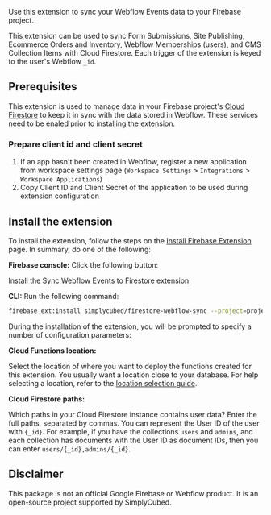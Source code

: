 Use this extension to sync your Webflow Events data to your Firebase project.

This extension can be used to sync Form Submissions, Site Publishing, Ecommerce Orders and Inventory, Webflow Memberships (users), and CMS Collection Items with Cloud Firestore. Each trigger of the extension is keyed to the user's Webflow `_id`.

## Prerequisites

This extension is used to manage data in your Firebase project's [Cloud Firestore](https://firebase.google.com/docs/firestore) to keep it in sync with the data stored in Webflow. These services need to be enaled prior to installing the extension.

### Prepare client id and client secret

1. If an app hasn't been created in Webflow, register a new application from workspace settings page (`Workspace Settings` > `Integrations` > `Workspace Applications`)
2. Copy Client ID and Client Secret of the application to be used during extension configuration

## Install the extension

To install the extension, follow the steps on the [Install Firebase Extension](https://firebase.google.com/docs/extensions/install-extensions) page. In summary, do one of the following:

**Firebase console:** Click the following button:

[Install the Sync Webflow Events to Firestore extension](https://console.firebase.google.com/project/_/extensions/install?ref=simplycubed%2Ffirestore-webflow-sync)

**CLI:** Run the following command:

```bash
firebase ext:install simplycubed/firestore-webflow-sync --project=projectId-or-alias
```

During the installation of the extension, you will be prompted to specify a number of configuration parameters:

**Cloud Functions location:**

Select the location of where you want to deploy the functions created for this extension. You usually want a location close to your database. For help selecting a location, refer to the [location selection guide](https://firebase.google.com/docs/functions/locations).

**Cloud Firestore paths:**

Which paths in your Cloud Firestore instance contains user data? Enter the full paths, separated by commas. You can represent the User ID of the user with `{_id}`. For example, if you have the collections `users` and `admins`, and each collection has documents with the User ID as document IDs, then you can enter `users/{_id},admins/{_id}`.

## Disclaimer

This package is not an official Google Firebase or Webflow product. It is an open-source project supported by SimplyCubed.
